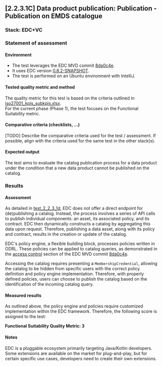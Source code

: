 ## [2.2.3.1C] Data product publication: Publication - Publication on EMDS catalogue
### Stack: EDC+VC

### Statement of assessment

#### Environment
- The test leverages the EDC MVD commit [8da0c4e](https://github.com/eclipse-edc/MinimumViableDataspace/commit/8da0c4e6a8921dcb6ff189c2901868979bdc9a93).
- It uses EDC version [0.8.2-SNAPSHOT](https://github.com/eclipse-edc/MinimumViableDataspace/blob/8da0c4e6a8921dcb6ff189c2901868979bdc9a93/gradle/libs.versions.toml#L7).
- The test is performed on an Ubuntu environment with IntelliJ.

#### Tested quality metric and method
The quality metric for this test is based on the criteria outlined in [iso27001_kpis_subkpis.xlsx](../../../../../design_decisions/background_info/iso27001_kpis_subkpis.xlsx).\
For the current phase (Phase 1), the test focuses on the Functional Suitability metric.

#### Comparative criteria (checklists, ...)
[TODO] Describe the comparative criteria used for the test / assessment. If possible, align with the criteria used for the same test in the other stack(s).
#### Expected output
The test aims to evaluate the catalog publication process for a data product under the condition that a new data product cannot be published on the catalog.

### Results
#### Assessment
As detailed in [test_2_2_3_1d](../test_2_2_3_1d/result_fiware.md), EDC does not offer a direct endpoint for (de)publishing a catalog. Instead, the process involves a series of API calls to publish individual components: an asset, its associated policy, and its contract. EDC then dynamically constructs a catalog by aggregating this data upon request. Therefore, publishing a data asset, along with its policy and contract, results in the creation or update of the catalog.

EDC's policy engine, a flexible building block, processes policies written in ODRL. These policies can be applied to catalog queries, as demonstrated in the [access control](https://github.com/eclipse-edc/MinimumViableDataspace?tab=readme-ov-file#33-access-control) section of the EDC MVD commit [8da0c4e](https://github.com/eclipse-edc/MinimumViableDataspace/commit/8da0c4e6a8921dcb6ff189c2901868979bdc9a93).

Accessing the catalog requires presenting a `MembershipCredential`, allowing the catalog to be hidden from specific users with the correct policy definition and policy engine implementation.
Therefore, with properly defined policies, users can choose to publish the catalog based on the identification of the incoming catalog query.

#### Measured results
As outlined above, the policy engine and policies require customized implementation within the EDC framework. Therefore, the following score is assigned to the test:

**Functional Suitability Quality Metric: 3**
#### Notes

EDC is a pluggable ecosystem primarily targeting Java/Kotlin developers. Some extensions are available on the market for plug-and-play, but for certain specific use cases, developers need to create their own extensions.